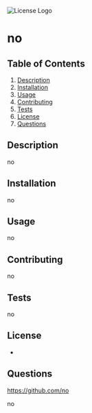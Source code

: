 ![License Logo](https://shields.io/badge/license-Apache-blue)

# no

## Table of Contents

1. [Description](#Description)
2. [Installation](#Installation)
3. [Usage](#Usage)
4. [Contributing](#Contributing)
5. [Tests](#Tests)
6. [License](#License)
7. [Questions](#Questions)

## Description

no

## Installation

no

## Usage

no

## Contributing

no

## Tests

no

## License

-

## Questions

https://github.com/no

no
